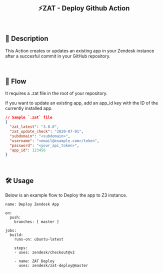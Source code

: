 <h2 align="center">
  ⚡️ZAT - Deploy Github Action
</h2>

<br />

## 🚀 Description

This Action creates or updates an existing app in your Zendesk instance after a succesful commit in your GitHub repository.

<br />

## 💫 Flow

It requires a .zat file in the root of your repository.

If you want to update an existing app, add an app_id key with the ID of the currently installed app.

```JSON
// Sample `.zat` file
{
  "zat_latest": "3.8.0",
  "zat_update_check": "2020-07-01",
  "subdomain": "<subdomain>",
  "username": "<email@example.com>/token",
  "password": "<your_api_token>",
  "app_id": 123456
}
```

<br />

## 🛠 Usage

Below is an example flow to Deploy the app to Z3 instance.

```
name: Deploy Zendesk App

on:
  push:
    branches: [ master ]

jobs:
  build:
    runs-on: ubuntu-latest

    steps:
    - uses: zendesk/checkout@v2

    - name: ZAT Deploy
      uses: zendesk/zat-deploy@master

```
